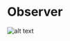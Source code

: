 # Observer


![alt text](https://res.cloudinary.com/duuconncq/image/upload/v1624731445/Screenshot_2021-06-26_211649_ahw1ef.png)
